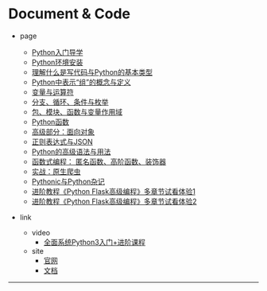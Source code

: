 
# Document & Code

- page
  - [Python入门导学](https://github.com/zozospider/note/blob/master/Python/base/Python-base-video1-Python入门导学.md)
  - [Python环境安装](https://github.com/zozospider/note/blob/master/Python/base/Python-base-video1-Python环境安装.md)
  - [理解什么是写代码与Python的基本类型](https://github.com/zozospider/note/blob/master/Python/base/Python-base-video1-理解什么是写代码与Python的基本类型.md)
  - [Python中表示“组”的概念与定义]()
  - [变量与运算符]()
  - [分支、循环、条件与枚举]()
  - [包、模块、函数与变量作用域]()
  - [Python函数]()
  - [高级部分：面向对象]()
  - [正则表达式与JSON]()
  - [Python的高级语法与用法]()
  - [函数式编程： 匿名函数、高阶函数、装饰器]()
  - [实战：原生爬虫]()
  - [Pythonic与Python杂记]()
  - [进阶教程《Python Flask高级编程》多章节试看体验1]()
  - [进阶教程《Python Flask高级编程》多章节试看体验2]()

- link
  - video
    - [全面系统Python3入门+进阶课程](https://coding.imooc.com/class/136.html)
  - site
    - [官网](https://www.python.org/)
    - [文档](https://docs.python.org/3.6/)

---
